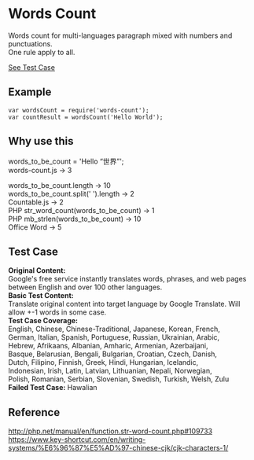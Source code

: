 # Words Count
Words count for multi-languages paragraph mixed with numbers and punctuations.   
One rule apply to all.  
  
[See Test Case](https://byn9826.github.io/words-count/)  
  
Example
--
```
var wordsCount = require('words-count');  
var countResult = wordsCount('Hello World');  
```
  
Why use this
--
words_to_be_count = 'Hello “世界”';  
words-count.js -> 3  
  
words_to_be_count.length -> 10  
words_to_be_count.split(' ').length -> 2  
Countable.js -> 2  
PHP str_word_count(words_to_be_count) -> 1  
PHP mb_strlen(words_to_be_count) -> 10  
Office Word -> 5  

Test Case
--
<b>Original Content:</b>  
Google's free service instantly translates words, phrases, and web pages between English and over 100 other languages.  
<b>Basic Test Content:</b>  
Translate original content into target language by Google Translate. Will allow +-1 words in some case.  
<b>Test Case Coverage:</b>  
English, Chinese, Chinese-Traditional, Japanese, Korean, French,  
German, Italian, Spanish, Portuguese, Russian, Ukrainian, Arabic,  
Hebrew, Afrikaans, Albanian, Amharic, Armenian, Azerbaijani,  
Basque, Belarusian, Bengali, Bulgarian, Croatian, Czech, Danish,  
Dutch, Filipino, Finnish, Greek, Hindi, Hungarian, Icelandic,  
Indonesian, Irish, Latin, Latvian, Lithuanian, Nepali, Norwegian,  
Polish, Romanian, Serbian, Slovenian, Swedish, Turkish, Welsh, Zulu  
<b>Failed Test Case:</b>
Hawalian  
  
Reference
--
http://php.net/manual/en/function.str-word-count.php#109733  
https://www.key-shortcut.com/en/writing-systems/%E6%96%87%E5%AD%97-chinese-cjk/cjk-characters-1/
